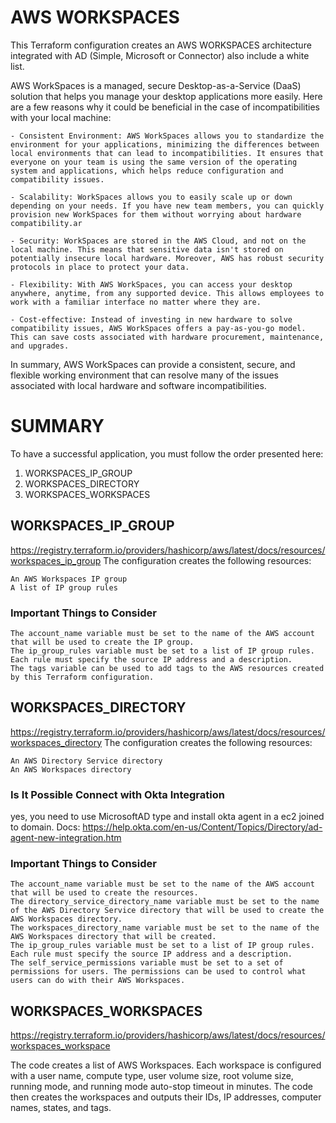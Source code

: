 # AWS WORKSPACES

This Terraform configuration creates an AWS WORKSPACES architecture integrated with AD (Simple, Microsoft or Connector) also include a white list.

AWS WorkSpaces is a managed, secure Desktop-as-a-Service (DaaS) solution that helps you manage your desktop applications more easily. Here are a few reasons why it could be beneficial in the case of incompatibilities with your local machine:

    - Consistent Environment: AWS WorkSpaces allows you to standardize the environment for your applications, minimizing the differences between local environments that can lead to incompatibilities. It ensures that everyone on your team is using the same version of the operating system and applications, which helps reduce configuration and compatibility issues.

    - Scalability: WorkSpaces allows you to easily scale up or down depending on your needs. If you have new team members, you can quickly provision new WorkSpaces for them without worrying about hardware compatibility.ar

    - Security: WorkSpaces are stored in the AWS Cloud, and not on the local machine. This means that sensitive data isn't stored on potentially insecure local hardware. Moreover, AWS has robust security protocols in place to protect your data.

    - Flexibility: With AWS WorkSpaces, you can access your desktop anywhere, anytime, from any supported device. This allows employees to work with a familiar interface no matter where they are.

    - Cost-effective: Instead of investing in new hardware to solve compatibility issues, AWS WorkSpaces offers a pay-as-you-go model. This can save costs associated with hardware procurement, maintenance, and upgrades.

In summary, AWS WorkSpaces can provide a consistent, secure, and flexible working environment that can resolve many of the issues associated with local hardware and software incompatibilities.


# SUMMARY
To have a successful application, you must follow the order presented here:
1. WORKSPACES_IP_GROUP
2. WORKSPACES_DIRECTORY
3. WORKSPACES_WORKSPACES

## WORKSPACES_IP_GROUP
https://registry.terraform.io/providers/hashicorp/aws/latest/docs/resources/workspaces_ip_group 
The configuration creates the following resources:

    An AWS Workspaces IP group
    A list of IP group rules

### Important Things to Consider

    The account_name variable must be set to the name of the AWS account that will be used to create the IP group.
    The ip_group_rules variable must be set to a list of IP group rules. Each rule must specify the source IP address and a description.
    The tags variable can be used to add tags to the AWS resources created by this Terraform configuration.

## WORKSPACES_DIRECTORY
https://registry.terraform.io/providers/hashicorp/aws/latest/docs/resources/workspaces_directory
The configuration creates the following resources:

    An AWS Directory Service directory
    An AWS Workspaces directory

### Is It Possible Connect with Okta Integration
yes, you need to use MicrosoftAD type and install okta agent in a ec2 joined to domain.
Docs:
https://help.okta.com/en-us/Content/Topics/Directory/ad-agent-new-integration.htm 

### Important Things to Consider

    The account_name variable must be set to the name of the AWS account that will be used to create the resources.
    The directory_service_directory_name variable must be set to the name of the AWS Directory Service directory that will be used to create the AWS Workspaces directory.
    The workspaces_directory_name variable must be set to the name of the AWS Workspaces directory that will be created.
    The ip_group_rules variable must be set to a list of IP group rules. Each rule must specify the source IP address and a description.
    The self_service_permissions variable must be set to a set of permissions for users. The permissions can be used to control what users can do with their AWS Workspaces.

## WORKSPACES_WORKSPACES
https://registry.terraform.io/providers/hashicorp/aws/latest/docs/resources/workspaces_workspace 

The code creates a list of AWS Workspaces. Each workspace is configured with a user name, compute type, user volume size, root volume size, running mode, and running mode auto-stop timeout in minutes. The code then creates the workspaces and outputs their IDs, IP addresses, computer names, states, and tags.

